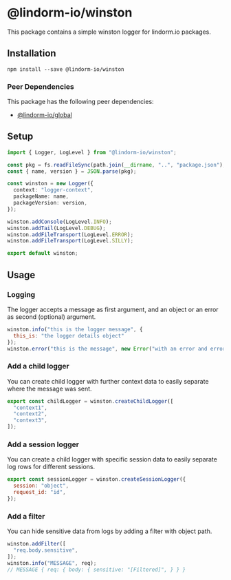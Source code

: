 # @lindorm-io/winston
This package contains a simple winston logger for lindorm.io packages.

## Installation
```shell script
npm install --save @lindorm-io/winston
```

### Peer Dependencies
This package has the following peer dependencies: 
* [@lindorm-io/global](https://www.npmjs.com/package/@lindorm-io/global)

## Setup
```typescript
import { Logger, LogLevel } from "@lindorm-io/winston";

const pkg = fs.readFileSync(path.join(__dirname, "..", "package.json"), { encoding: "utf8" });
const { name, version } = JSON.parse(pkg);

const winston = new Logger({
  context: "logger-context",
  packageName: name,
  packageVersion: version,
});

winston.addConsole(LogLevel.INFO);
winston.addTail(LogLevel.DEBUG);
winston.addFileTransport(LogLevel.ERROR);
winston.addFileTransport(LogLevel.SILLY);

export default winston;
```

## Usage

### Logging
The logger accepts a message as first argument, and an object or an error as second (optional) argument.
```JavaScript
winston.info("this is the logger message", {
  this_is: "the logger details object"
});
winston.error("this is the message", new Error("with an error and error stack"));
```

### Add a child logger
You can create child logger with further context data to easily separate where the message was sent.
```JavaScript
export const childLogger = winston.createChildLogger([
  "context1",
  "context2",
  "context3",
]);
```

### Add a session logger
You can create a child logger with specific session data to easily separate log rows for different sessions.
```JavaScript
export const sessionLogger = winston.createSessionLogger({
  session: "object",
  request_id: "id",
});
```

### Add a filter
You can hide sensitive data from logs by adding a filter with object path.
```JavaScript
winston.addFilter([
  "req.body.sensitive",
]);
winston.info("MESSAGE", req);
// MESSAGE { req: { body: { sensitive: "[Filtered]", } } }
```

